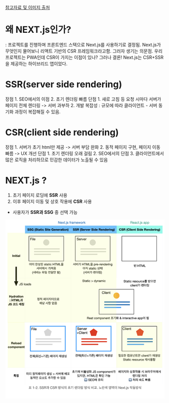 [참고자료 및 이미지 출처](https://velog.io/@skyu_dev/NextJS)

# 왜 NEXT.js인가?

: 프로젝트를 진행하며 프론트엔드 스택으로 Next.js를 사용하기로 결정됨. Next.js가 무엇인지 물어보니 리액트 기반의 CSR 프레임워크라고함. 그러자 생기는 의문점. 우리 프로젝트는 PWA인데 CSR이 가지는 이점이 있나? 그러나 결론! Next.js는 CSR+SSR을 제공하는 하이브리드 앱이었다.

# SSR(server side rendering)

장점 1. SEO에서의 이점 2. 초기 렌더링 빠름
단점 1. 새로 고침 등 요청 시마다 서버가 페이지 전체 렌더링 -> 서버 과부하 2. 개발 복잡성 : 규모에 따라 클라이언트 - 서버 동기화 과정이 복잡해질 수 있음.

# CSR(client side rendering)

장점 1. 서버가 초기 html만 제공 -> 서버 부담 완화 2. 동적 페이지 구현, 페이지 이동 빠름 -> UX 개선
단점 1. 초기 렌더링 오래 걸림 2. SEO에서의 단점 3. 클라이언트에서 많은 로직을 처리하므로 민감한 데이터가 노출될 수 있음

# NEXT.js ?

1. 초기 페이지 로딩에 **SSR** 사용
2. 이후 페이지 이동 및 상호 작용에 **CSR** 사용

- 사용자가 **SSR과 SSG** 중 선택 가능

![NEXT.js rendering](image.png)
